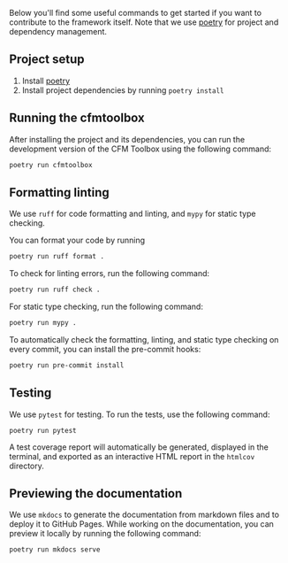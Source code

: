 Below you'll find some useful commands to get started if you want to contribute to the framework itself.
Note that we use [poetry](https://python-poetry.org/) for project and dependency management.

## Project setup

1. Install [poetry](https://python-poetry.org/)
2. Install project dependencies by running `poetry install`

## Running the cfmtoolbox

After installing the project and its dependencies, you can run the development version of the CFM Toolbox using the following command: 

```bash
poetry run cfmtoolbox
```

## Formatting linting

We use `ruff` for code formatting and linting, and `mypy` for static type checking.

You can format your code by running

```bash
poetry run ruff format .
```

To check for linting errors, run the following command:

```bash
poetry run ruff check .
```

For static type checking, run the following command:

```bash
poetry run mypy .
```

To automatically check the formatting, linting, and static type checking on every commit, you can install the pre-commit hooks:

```bash
poetry run pre-commit install
```

## Testing

We use `pytest` for testing.
To run the tests, use the following command:

```
poetry run pytest
```

A test coverage report will automatically be generated, displayed in the terminal, and exported as an interactive HTML report in the `htmlcov` directory.

## Previewing the documentation

We use `mkdocs` to generate the documentation from markdown files and to deploy it to GitHub Pages.
While working on the documentation, you can preview it locally by running the following command:

```bash
poetry run mkdocs serve
```
